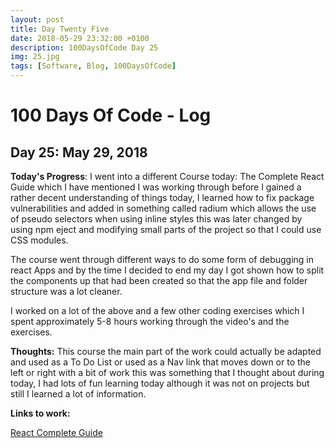```yaml
---
layout: post
title: Day Twenty Five
date: 2018-05-29 23:32:00 +0100
description: 100DaysOfCode Day 25
img: 25.jpg
tags: [Software, Blog, 100DaysOfCode]
---
```

# 100 Days Of Code - Log

## Day 25: May 29, 2018

**Today's Progress**: 
I went into a different Course today: The Complete React Guide which I have mentioned I was working through before I gained a rather decent understanding of things today, I learned how to fix package vulnerabilities and added in something called radium which allows the use of pseudo selectors when using inline styles this was later changed by using npm eject and modifying small parts of the project so that I could use CSS modules.

The course went through different ways to do some form of debugging in react Apps and by the time I decided to end my day I got shown how to split the components up that had been created so that the app file and folder structure was a lot cleaner.

I worked on a lot of the above and a few other coding exercises which I spent approximately 5-8 hours working through the video's and the exercises.

**Thoughts:** 
This course the main part of the work could actually be adapted and used as a To Do List or used as a Nav link that moves down or to the left or right with a bit of work this was something that I thought about during today, I had lots of fun learning today although it was not on projects but still I learned a lot of information.

**Links to work:**

[React Complete Guide](https://github.com/NathanScott85/react-complete-guide/commits?author=NathanScott85&since=2018-05-28T23:00:00Z&until=2018-05-29T23:00:00Z)